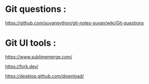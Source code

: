 
# Git questions :
https://github.com/suyanpython/git-notes-suyan/wiki/Git-questions


# Git UI tools :

https://www.sublimemerge.com/

https://fork.dev/

https://desktop.github.com/download/

